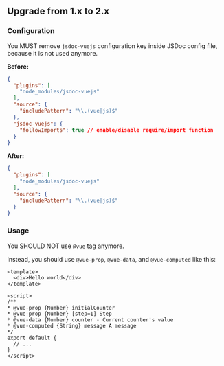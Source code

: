 ## Upgrade from 1.x to 2.x

### Configuration

You MUST remove `jsdoc-vuejs` configuration key inside JSDoc config file,
because it is not used anymore.

**Before:**
```json
{
  "plugins": [
    "node_modules/jsdoc-vuejs"
  ],
  "source": {
    "includePattern": "\\.(vue|js)$"
  },
  "jsdoc-vuejs": {
    "followImports": true // enable/disable require/import function 
  }
}
```

**After:**
```json
{
  "plugins": [
    "node_modules/jsdoc-vuejs"
  ],
  "source": {
    "includePattern": "\\.(vue|js)$"
  }
}
```

### Usage

You SHOULD NOT use `@vue` tag anymore. 

Instead, you should use `@vue-prop`, `@vue-data`, and `@vue-computed` like this:

```vue
<template>
  <div>Hello world</div>
</template>

<script>
/**
* @vue-prop {Number} initialCounter
* @vue-prop {Number} [step=1] Step
* @vue-data {Number} counter - Current counter's value
* @vue-computed {String} message A message
*/
export default {
  // ...
}
</script>
``` 
